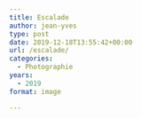 ```yaml
---
title: Escalade
author: jean-yves
type: post
date: 2019-12-18T13:55:42+00:00
url: /escalade/
categories:
  - Photographie
years:
  - 2019
format: image

---
```

